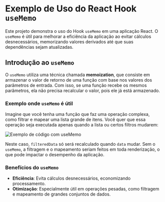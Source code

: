
# Exemplo de Uso do React Hook `useMemo`

Este projeto demonstra o uso do Hook `useMemo` em uma aplicação React. O `useMemo` é útil para melhorar a eficiência da aplicação ao evitar cálculos desnecessários, memorizando valores derivados até que suas dependências sejam atualizadas.

## Introdução ao `useMemo`

O `useMemo` utiliza uma técnica chamada **memoization**, que consiste em armazenar o valor de retorno de uma função com base nos valores dos parâmetros de entrada. Com isso, se uma função recebe os mesmos parâmetros, ela não precisa recalcular o valor, pois ele já está armazenado.

### Exemplo onde `useMemo` é útil

Imagine que você tenha uma função que faz uma operação complexa, como filtrar e mapear uma lista grande de itens. Você quer que essa operação seja executada apenas quando a lista ou certos filtros mudarem:

![Exemplo de código com useMemo](./assets/useMemo.png)

Neste caso, `filteredData` só será recalculado quando `data` mudar. Sem o `useMemo`, a filtragem e o mapeamento seriam feitos em toda renderização, o que pode impactar o desempenho da aplicação.

### Benefícios do `useMemo`

- **Eficiência**: Evita cálculos desnecessários, economizando processamento.
- **Otimização**: Especialmente útil em operações pesadas, como filtragem e mapeamento de grandes conjuntos de dados.
  
